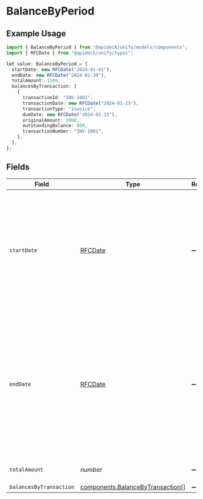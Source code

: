 # BalanceByPeriod

## Example Usage

```typescript
import { BalanceByPeriod } from "@apideck/unify/models/components";
import { RFCDate } from "@apideck/unify/types";

let value: BalanceByPeriod = {
  startDate: new RFCDate("2024-01-01"),
  endDate: new RFCDate("2024-01-30"),
  totalAmount: 1500,
  balancesByTransaction: [
    {
      transactionId: "INV-1001",
      transactionDate: new RFCDate("2024-01-15"),
      transactionType: "invoice",
      dueDate: new RFCDate("2024-02-15"),
      originalAmount: 1000,
      outstandingBalance: 800,
      transactionNumber: "INV-1001",
    },
  ],
};
```

## Fields

| Field                                                                                                                                                                                   | Type                                                                                                                                                                                    | Required                                                                                                                                                                                | Description                                                                                                                                                                             | Example                                                                                                                                                                                 |
| --------------------------------------------------------------------------------------------------------------------------------------------------------------------------------------- | --------------------------------------------------------------------------------------------------------------------------------------------------------------------------------------- | --------------------------------------------------------------------------------------------------------------------------------------------------------------------------------------- | --------------------------------------------------------------------------------------------------------------------------------------------------------------------------------------- | --------------------------------------------------------------------------------------------------------------------------------------------------------------------------------------- |
| `startDate`                                                                                                                                                                             | [RFCDate](../../types/rfcdate.md)                                                                                                                                                       | :heavy_minus_sign:                                                                                                                                                                      | The starting date of the period. If not provided, it represents the oldest period, where all transactions due before the specified `end_date` are included.                             | 2024-01-01                                                                                                                                                                              |
| `endDate`                                                                                                                                                                               | [RFCDate](../../types/rfcdate.md)                                                                                                                                                       | :heavy_minus_sign:                                                                                                                                                                      | The ending date of the period. If not provided, it represents an open-ended period starting from the `start_date`, typically capturing future-dated transactions that are not yet aged. | 2024-01-30                                                                                                                                                                              |
| `totalAmount`                                                                                                                                                                           | *number*                                                                                                                                                                                | :heavy_minus_sign:                                                                                                                                                                      | Total amount of the period.                                                                                                                                                             | 1500                                                                                                                                                                                    |
| `balancesByTransaction`                                                                                                                                                                 | [components.BalanceByTransaction](../../models/components/balancebytransaction.md)[]                                                                                                    | :heavy_minus_sign:                                                                                                                                                                      | N/A                                                                                                                                                                                     |                                                                                                                                                                                         |
